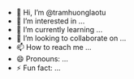 - 👋 Hi, I’m @tramhuonglaotu
- 👀 I’m interested in ...
- 🌱 I’m currently learning ...
- 💞️ I’m looking to collaborate on ...
- 📫 How to reach me ...
- 😄 Pronouns: ...
- ⚡ Fun fact: ...

<!---
tramhuonglaotu/tramhuonglaotu is a ✨ special ✨ repository because its `README.md` (this file) appears on your GitHub profile.
You can click the Preview link to take a look at your changes.
--->
